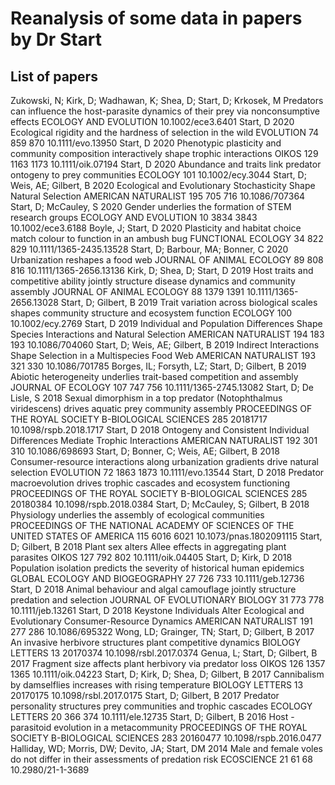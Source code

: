 # Reanalysis of some data in papers by Dr Start

## List of papers

Zukowski, N; Kirk, D; Wadhawan, K; Shea, D; Start, D; Krkosek, M		Predators can influence the host-parasite dynamics of their prey via nonconsumptive effects	ECOLOGY AND EVOLUTION					10.1002/ece3.6401
Start, D	2020	Ecological rigidity and the hardness of selection in the wild	EVOLUTION	74	859	870		10.1111/evo.13950
Start, D	2020	Phenotypic plasticity and community composition interactively shape trophic interactions	OIKOS	129	1163	1173		10.1111/oik.07194
Start, D	2020	Abundance and traits link predator ontogeny to prey communities	ECOLOGY	101				10.1002/ecy.3044
Start, D; Weis, AE; Gilbert, B	2020	Ecological and Evolutionary Stochasticity Shape Natural Selection	AMERICAN NATURALIST	195	705	716		10.1086/707364
Start, D; McCauley, S	2020	Gender underlies the formation of STEM research groups	ECOLOGY AND EVOLUTION	10	3834	3843		10.1002/ece3.6188
Boyle, J; Start, D	2020	Plasticity and habitat choice match colour to function in an ambush bug	FUNCTIONAL ECOLOGY	34	822	829		10.1111/1365-2435.13528
Start, D; Barbour, MA; Bonner, C	2020	Urbanization reshapes a food web	JOURNAL OF ANIMAL ECOLOGY	89	808	816		10.1111/1365-2656.13136
Kirk, D; Shea, D; Start, D	2019	Host traits and competitive ability jointly structure disease dynamics and community assembly	JOURNAL OF ANIMAL ECOLOGY	88	1379	1391		10.1111/1365-2656.13028
Start, D; Gilbert, B	2019	Trait variation across biological scales shapes community structure and ecosystem function	ECOLOGY	100				10.1002/ecy.2769
Start, D	2019	Individual and Population Differences Shape Species Interactions and Natural Selection	AMERICAN NATURALIST	194	183	193		10.1086/704060
Start, D; Weis, AE; Gilbert, B	2019	Indirect Interactions Shape Selection in a Multispecies Food Web	AMERICAN NATURALIST	193	321	330		10.1086/701785
Borges, IL; Forsyth, LZ; Start, D; Gilbert, B	2019	Abiotic heterogeneity underlies trait-based competition and assembly	JOURNAL OF ECOLOGY	107	747	756		10.1111/1365-2745.13082
Start, D; De Lisle, S	2018	Sexual dimorphism in a top predator (Notophthalmus viridescens) drives aquatic prey community assembly	PROCEEDINGS OF THE ROYAL SOCIETY B-BIOLOGICAL SCIENCES	285			20181717	10.1098/rspb.2018.1717
Start, D	2018	Ontogeny and Consistent Individual Differences Mediate Trophic Interactions	AMERICAN NATURALIST	192	301	310		10.1086/698693
Start, D; Bonner, C; Weis, AE; Gilbert, B	2018	Consumer-resource interactions along urbanization gradients drive natural selection	EVOLUTION	72	1863	1873		10.1111/evo.13544
Start, D	2018	Predator macroevolution drives trophic cascades and ecosystem functioning	PROCEEDINGS OF THE ROYAL SOCIETY B-BIOLOGICAL SCIENCES	285			20180384	10.1098/rspb.2018.0384
Start, D; McCauley, S; Gilbert, B	2018	Physiology underlies the assembly of ecological communities	PROCEEDINGS OF THE NATIONAL ACADEMY OF SCIENCES OF THE UNITED STATES OF AMERICA	115	6016	6021		10.1073/pnas.1802091115
Start, D; Gilbert, B	2018	Plant sex alters Allee effects in aggregating plant parasites	OIKOS	127	792	802		10.1111/oik.04405
Start, D; Kirk, D	2018	Population isolation predicts the severity of historical human epidemics	GLOBAL ECOLOGY AND BIOGEOGRAPHY	27	726	733		10.1111/geb.12736
Start, D	2018	Animal behaviour and algal camouflage jointly structure predation and selection	JOURNAL OF EVOLUTIONARY BIOLOGY	31	773	778		10.1111/jeb.13261
Start, D	2018	Keystone Individuals Alter Ecological and Evolutionary Consumer-Resource Dynamics	AMERICAN NATURALIST	191	277	286		10.1086/695322
Wong, LD; Grainger, TN; Start, D; Gilbert, B	2017	An invasive herbivore structures plant competitive dynamics	BIOLOGY LETTERS	13			20170374	10.1098/rsbl.2017.0374
Genua, L; Start, D; Gilbert, B	2017	Fragment size affects plant herbivory via predator loss	OIKOS	126	1357	1365		10.1111/oik.04223
Start, D; Kirk, D; Shea, D; Gilbert, B	2017	Cannibalism by damselflies increases with rising temperature	BIOLOGY LETTERS	13			20170175	10.1098/rsbl.2017.0175
Start, D; Gilbert, B	2017	Predator personality structures prey communities and trophic cascades	ECOLOGY LETTERS	20	366	374		10.1111/ele.12735
Start, D; Gilbert, B	2016	Host - parasitoid evolution in a metacommunity	PROCEEDINGS OF THE ROYAL SOCIETY B-BIOLOGICAL SCIENCES	283			20160477	10.1098/rspb.2016.0477
Halliday, WD; Morris, DW; Devito, JA; Start, DM	2014	Male and female voles do not differ in their assessments of predation risk	ECOSCIENCE	21	61	68		10.2980/21-1-3689
